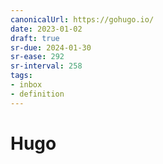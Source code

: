 ```yaml
---
canonicalUrl: https://gohugo.io/
date: 2023-01-02
draft: true
sr-due: 2024-01-30
sr-ease: 292
sr-interval: 258
tags:
- inbox
- definition
---
```


# Hugo
